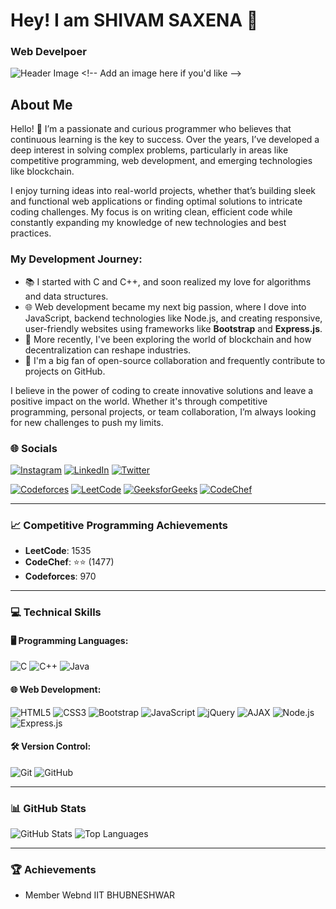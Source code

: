 # Hey! I am SHIVAM SAXENA 👋

### Web Develpoer

![Header Image]([https://link-to-your-header-image.com](https://www.google.com/url?sa=i&url=https%3A%2F%2Fugcounselor.com%2Flisting%2Fiit-bhubaneswar%2F&psig=AOvVaw2zduvjHNLpyCoOX-rp2bnk&ust=1726777804582000&source=images&cd=vfe&opi=89978449&ved=0CBQQjRxqFwoTCLiR0vCqzYgDFQAAAAAdAAAAABAE)) <!-- Add an image here if you'd like -->

## About Me

Hello! 👋 I’m a passionate and curious programmer who believes that continuous learning is the key to success. Over the years, I’ve developed a deep interest in solving complex problems, particularly in areas like competitive programming, web development, and emerging technologies like blockchain.

I enjoy turning ideas into real-world projects, whether that’s building sleek and functional web applications or finding optimal solutions to intricate coding challenges. My focus is on writing clean, efficient code while constantly expanding my knowledge of new technologies and best practices.

### My Development Journey:
- 📚 I started with C and C++, and soon realized my love for algorithms and data structures.
- 🌐 Web development became my next big passion, where I dove into JavaScript, backend technologies like Node.js, and creating responsive, user-friendly websites using frameworks like **Bootstrap** and **Express.js**.
- 🚀 More recently, I've been exploring the world of blockchain and how decentralization can reshape industries.
- 🤝 I'm a big fan of open-source collaboration and frequently contribute to projects on GitHub.

I believe in the power of coding to create innovative solutions and leave a positive impact on the world. Whether it's through competitive programming, personal projects, or team collaboration, I’m always looking for new challenges to push my limits.


### 🌐 Socials
<!-- [![Facebook](https://img.shields.io/badge/Facebook-%231877F2.svg?logo=Facebook&logoColor=white)](https://facebook.com/) -->
[![Instagram](https://img.shields.io/badge/Instagram-%23E4405F.svg?logo=Instagram&logoColor=white)](https://instagram.com/its_the_shivam_)
[![LinkedIn](https://img.shields.io/badge/LinkedIn-%230077B5.svg?logo=linkedin&logoColor=white)](https://www.linkedin.com/in/shivam-saxena-aa8754289)
[![Twitter](https://img.shields.io/badge/Twitter-%231DA1F2.svg?logo=Twitter&logoColor=white)](https://twitter.com/Shivam562006)
<!-- [![Medium](https://img.shields.io/badge/Medium-%23000000.svg?logo=Medium&logoColor=white)](https://medium.com/@yourprofile)-->
[![Codeforces](https://img.shields.io/badge/Codeforces-%235A5A5A.svg?logo=Codeforces&logoColor=white)](https://codeforces.com/profile/shivamsaxena562006)
[![LeetCode](https://img.shields.io/badge/LeetCode-%23FFA116.svg?style=flat&logo=LeetCode&logoColor=white)](https://leetcode.com/shivamsaxena56)
[![GeeksforGeeks](https://img.shields.io/badge/GeeksforGeeks-%2300C853.svg?style=flat&logo=GeeksforGeeks&logoColor=white)](https://auth.geeksforgeeks.org/user/shivamsaxena56)
[![CodeChef](https://img.shields.io/badge/CodeChef-%235B4638.svg?style=flat&logo=CodeChef&logoColor=white)](https://www.codechef.com/users/shivamsaxena56)

---
### 📈 Competitive Programming Achievements
- **LeetCode**: 1535  
- **CodeChef**: ⭐⭐ (1477)  
- **Codeforces**: 970  

---
### 💻 Technical Skills

#### 🖥 Programming Languages:
![C](https://img.shields.io/badge/C-%2300599C.svg?style=flat&logo=c&logoColor=white)
![C++](https://img.shields.io/badge/C++-%2300599C.svg?style=flat&logo=c%2B%2B&logoColor=white)
![Java](https://img.shields.io/badge/Java-%23ED8B00.svg?style=flat&logo=java&logoColor=white)

#### 🌐 Web Development:
![HTML5](https://img.shields.io/badge/HTML5-%23E34F26.svg?style=flat&logo=html5&logoColor=white)
![CSS3](https://img.shields.io/badge/CSS3-%231572B6.svg?style=flat&logo=css3&logoColor=white)
![Bootstrap](https://img.shields.io/badge/Bootstrap-%23563D7C.svg?style=flat&logo=bootstrap&logoColor=white)
![JavaScript](https://img.shields.io/badge/JavaScript-%23F7DF1E.svg?style=flat&logo=javascript&logoColor=black)
![jQuery](https://img.shields.io/badge/jQuery-%230769AD.svg?style=flat&logo=jquery&logoColor=white)
![AJAX](https://img.shields.io/badge/AJAX-%230A74DA.svg?style=flat)
![Node.js](https://img.shields.io/badge/Node.js-%23339933.svg?style=flat&logo=nodedotjs&logoColor=white)
![Express.js](https://img.shields.io/badge/Express.js-%23000000.svg?style=flat&logo=express&logoColor=white)

#### 🛠 Version Control:
![Git](https://img.shields.io/badge/Git-%23F05032.svg?style=flat&logo=git&logoColor=white)
![GitHub](https://img.shields.io/badge/GitHub-%23181717.svg?style=flat&logo=github&logoColor=white)

---

### 📊 GitHub Stats
![GitHub Stats](https://github-readme-stats.vercel.app/api?username=YourUsername&show_icons=true&theme=dark&count_private=true)
![Top Languages](https://github-readme-stats.vercel.app/api/top-langs/?username=YourUsername&layout=compact&theme=dark)

---

### 🏆 Achievements
- Member Webnd IIT BHUBNESHWAR


